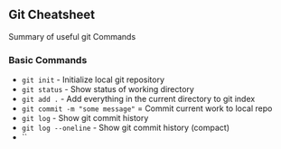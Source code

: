 ## Git Cheatsheet

Summary of useful git Commands
### Basic Commands

* `git init` - Initialize local git repository
* `git status` - Show status of working directory
* `git add .` - Add everything in the current directory to git index
* `git commit -m "some message"` = Commit current work to local repo
* `git log` - Show git commit history
* `git log --oneline` - Show git commit history (compact)
* ``
